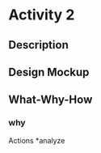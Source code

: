 Activity 2
==============

Description
-----------


Design Mockup
-------------


What-Why-How
------------
### why
Actions
*analyze

